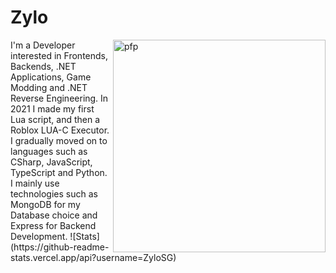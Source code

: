 # Zylo

<img align="right" alt="pfp" height="340" src="https://avatars.githubusercontent.com/u/168766505?v=4">
I'm a Developer interested in Frontends, Backends, .NET Applications, Game Modding and .NET Reverse Engineering. In 2021 I made my first Lua script, and then a Roblox LUA-C Executor. I gradually moved on to languages such as CSharp, JavaScript,
TypeScript and Python. I mainly use technologies such as MongoDB for my Database choice and Express for Backend Development.
![Stats](https://github-readme-stats.vercel.app/api?username=ZyloSG)
